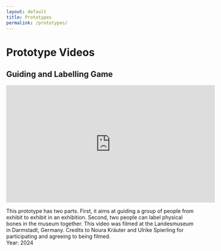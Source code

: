 ```yaml
---
layout: default
title: Prototypes
permalink: /prototypes/
---
```



# Prototype Videos

## Guiding and Labelling Game 
<div class="video-grid">
<iframe width="560" height="315" 
  src="https://www.youtube.com/embed/dCXQCzwJbTg" 
  title="YouTube video player" 
  frameborder="0" 
  allow="accelerometer; autoplay; clipboard-write; encrypted-media; gyroscope; picture-in-picture" 
  allowfullscreen>
</iframe>
<p>This prototype has two parts. First, it aims at guiding a group of people from exhibit to exhibit in an exhibition. Second, two people can label physical bones in the museum together. This video was filmed at the Landesmuseum in Darmstadt, Germany. Credits to Noura Kräuter and Ulrike Spierling for participating and agreeing to being filmed. <br>
Year: 2024</p>

</div>
